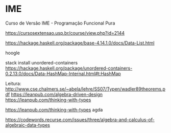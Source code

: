 # IME

Curso de Versão IME - Programação Funcional Pura 


https://cursosextensao.usp.br/course/view.php?id=2144


https://hackage.haskell.org/package/base-4.14.1.0/docs/Data-List.html


hoogle

stack install unordered-containers
https://hackage.haskell.org/package/unordered-containers-0.2.13.0/docs/Data-HashMap-Internal.html#t:HashMap



Leitura: 
http://www.cse.chalmers.se/~abela/lehre/SS07/Typen/wadler89theorems.pdf
https://leanpub.com/algebra-driven-design
https://leanpub.com/thinking-with-types

https://leanpub.com/thinking-with-types agda

https://codewords.recurse.com/issues/three/algebra-and-calculus-of-algebraic-data-types

